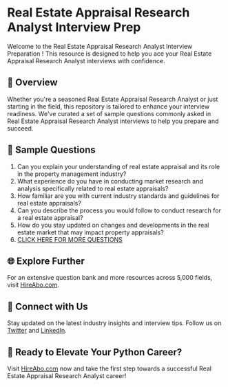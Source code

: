 # Real Estate Appraisal Research Analyst Interview Prep

Welcome to the Real Estate Appraisal Research Analyst Interview Preparation ! This resource is designed to help you ace your Real Estate Appraisal Research Analyst interviews with confidence.

## 🚀 Overview

Whether you're a seasoned Real Estate Appraisal Research Analyst or just starting in the field, this repository is tailored to enhance your interview readiness. We've curated a set of sample questions commonly asked in Real Estate Appraisal Research Analyst interviews to help you prepare and succeed.

## 📝 Sample Questions

1. Can you explain your understanding of real estate appraisal and its role in the property management industry?
2. What experience do you have in conducting market research and analysis specifically related to real estate appraisals?
3. How familiar are you with current industry standards and guidelines for real estate appraisals?
4. Can you describe the process you would follow to conduct research for a real estate appraisal?
5. How do you stay updated on changes and developments in the real estate market that may impact property appraisals?
6. [CLICK HERE FOR MORE QUESTIONS](https://hireabo.com/job/21_2_22/Real%20Estate%20Appraisal%20Research%20Analyst)

## 🌐 Explore Further

For an extensive question bank and more resources across 5,000 fields, visit [HireAbo.com](https://www.hireabo.com).

## 📱 Connect with Us

Stay updated on the latest industry insights and interview tips. Follow us on [Twitter](https://twitter.com/hireabo) and [LinkedIn](https://www.linkedin.com/in/hire-abo-3609972a8/).

## 🚀 Ready to Elevate Your Python Career?

Visit [HireAbo.com](https://www.hireabo.com) now and take the first step towards a successful Real Estate Appraisal Research Analyst career!
